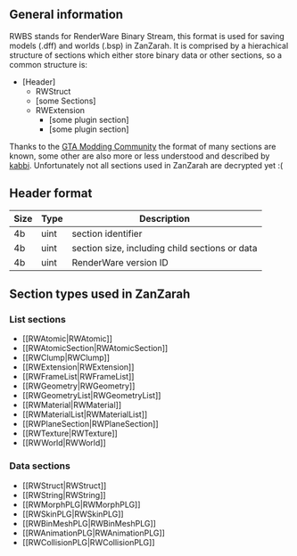 ## General information

RWBS stands for RenderWare Binary Stream, this format is used for saving models (.dff) and worlds (.bsp) in ZanZarah. It is comprised by a hierachical structure of sections which either store binary data or other sections, so a common structure is:
* [Header]
     * RWStruct
     * [some Sections]
     * RWExtension
        * [some plugin section]
        * [some plugin section]

Thanks to the [GTA Modding Community](http://www.gtamodding.com) the format of many sections are known, some other are also more or less understood and described by [kabbi](https://github.com/kabbi). Unfortunately not all sections used in ZanZarah are decrypted yet :(

## Header format

| Size | Type | Description |
|------|------|-------------|
| 4b   | uint | section identifier
| 4b   | uint | section size, including child sections or data
| 4b   | uint | RenderWare version ID

## Section types used in ZanZarah

### List sections
* [[RWAtomic|RWAtomic]]
* [[RWAtomicSection|RWAtomicSection]]
* [[RWClump|RWClump]]
* [[RWExtension|RWExtension]]
* [[RWFrameList|RWFrameList]]
* [[RWGeometry|RWGeometry]]
* [[RWGeometryList|RWGeometryList]]
* [[RWMaterial|RWMaterial]]
* [[RWMaterialList|RWMaterialList]]
* [[RWPlaneSection|RWPlaneSection]]
* [[RWTexture|RWTexture]]
* [[RWWorld|RWWorld]]

### Data sections
* [[RWStruct|RWStruct]]
* [[RWString|RWString]]
* [[RWMorphPLG|RWMorphPLG]]
* [[RWSkinPLG|RWSkinPLG]]
* [[RWBinMeshPLG|RWBinMeshPLG]]
* [[RWAnimationPLG|RWAnimationPLG]]
* [[RWCollisionPLG|RWCollisionPLG]]
